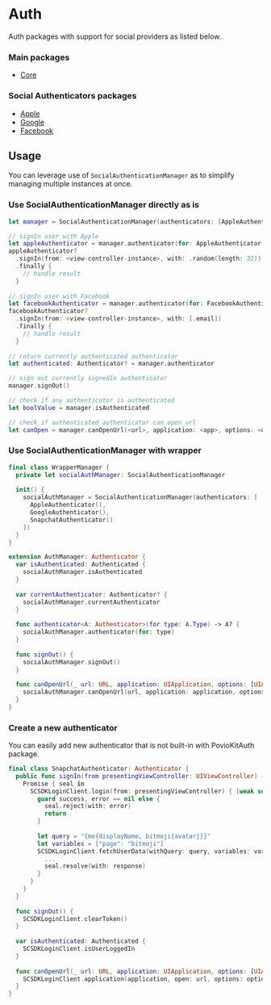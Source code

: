 # Auth

Auth packages with support for social providers as listed below.

### Main packages
- [Core](Core)

### Social Authenticators packages
- [Apple](Apple)
- [Google](Google)
- [Facebook](Facebook)

## Usage
You can leverage use of `SocialAuthenticationManager` as to simplify managing multiple instances at once.

### Use SocialAuthenticationManager directly as is
```swift
let manager = SocialAuthenticationManager(authenticators: [AppleAuthenticator(), FacebookAuthenticator()])

// signIn user with Apple
let appleAuthenticator = manager.authenticator(for: AppleAuthenticator.self)
appleAuthenticator?
  .signIn(from: <view-controller-instance>, with: .random(length: 32))
  .finally {
    // handle result
  }
  
// signIn user with Facebook
let facebookAuthenticator = manager.authenticator(for: FacebookAuthenticator.self)
facebookAuthenticator?
  .signIn(from: <view-controller-instance>, with: [.email])
  .finally {
    // handle result
  }
  
// return currently authenticated authenticator
let authenticated: Authenticator? = manager.authenticator

// sign out currently signedIn authenticator
manager.signOut()

// check if any authenticator is authenticated
let boolValue = manager.isAuthenticated

// check if authenticated authenticator can open url
let canOpen = manager.canOpenUrl(<url>, application: <app>, options: <options>) 
```

### Use SocialAuthenticationManager with wrapper
```swift
final class WrapperManager {
  private let socialAuthManager: SocialAuthenticationManager
  
  init() {
    socialAuthManager = SocialAuthenticationManager(authenticators: [
      AppleAuthenticator(),
      GoogleAuthenticator(),
      SnapchatAuthenticator()
    ])
  }
}

extension AuthManager: Authenticator {
  var isAuthenticated: Authenticated {
    socialAuthManager.isAuthenticated
  }
  
  var currentAuthenticator: Authenticator? {
    socialAuthManager.currentAuthenticator
  }
  
  func authenticator<A: Authenticator>(for type: A.Type) -> A? {
    socialAuthManager.authenticator(for: type)
  }
  
  func signOut() {
    socialAuthManager.signOut()
  }
  
  func canOpenUrl(_ url: URL, application: UIApplication, options: [UIApplication.OpenURLOptionsKey: Any]) -> Bool {
    socialAuthManager.canOpenUrl(url, application: application, options: options)
  }
}
```

### Create a new authenticator
You can easily add new authenticator that is not built-in with PovioKitAuth package.

```swift
final class SnapchatAuthenticator: Authenticator {
  public func signIn(from presentingViewController: UIViewController) -> Promise<Response> {
    Promise { seal in
      SCSDKLoginClient.login(from: presentingViewController) { [weak self] success, error in
        guard success, error == nil else {
          seal.reject(with: error)
          return
        }
        
        let query = "{me{displayName, bitmoji{avatar}}}"
        let variables = ["page": "bitmoji"]
        SCSDKLoginClient.fetchUserData(withQuery: query, variables: variables) { resources in
          ...
          seal.resolve(with: response)
        }
      }
    }
  }
  
  func signOut() {
    SCSDKLoginClient.clearToken()
  }
  
  var isAuthenticated: Authenticated {
    SCSDKLoginClient.isUserLoggedIn
  }
  
  func canOpenUrl(_ url: URL, application: UIApplication, options: [UIApplication.OpenURLOptionsKey: Any]) -> Bool {
    SCSDKLoginClient.application(application, open: url, options: options)
  }
}
```
